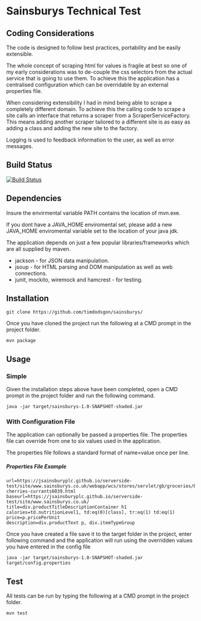# Sainsburys Technical Test

## Coding Considerations

The code is designed to follow best practices, portability and be easily extensible.

The whole concept of scraping html for values is fragile at best so one of my early considerations was to de-couple the css selectors from the actual service that is going to use them. To achieve this the application has a centralised configuration which can be overridable by an external properties file. 

When considering extensibility I had in mind being able to scrape a completely different domain. To achieve this the calling code to scrape a site calls an interface that returns a scraper from a ScraperServiceFactory. This means adding another scraper tailored to a different site is as easy as adding a class and adding the new site to the factory.

Logging is used to feedback information to the user, as well as error messages.

## Build Status

[![Build Status](https://travis-ci.org/timdodsgon/sainsburys.svg?branch=master)](https://travis-ci.org/timdodsgon/sainsburys)

## Dependencies

Insure the envirmental variable PATH contains the location of mvn.exe. 

If you dont have a JAVA_HOME enviromental set, please add a new JAVA_HOME enviromental variable set to the location of your java jdk.

The application depends on just a few popular libraries/frameworks which are all supplied by maven.

- jackson - for JSON data manipulation.
- jsoup - for HTML parsing and DOM manipulation as well as web connections.
- junit, mockito, wiremock and hamcrest - for testing.

## Installation

    git clone https://github.com/timdodsgon/sainsburys/
    
Once you have cloned the project run the following at a CMD prompt in the project folder.

    mvn package


## Usage

### Simple

Given the installation steps above have been completed, open a CMD prompt in the project folder and run the following command.

    java -jar target/sainsburys-1.0-SNAPSHOT-shaded.jar

### With Configuration File

The application can optionally be passed a properties file. The properties file can override from one to six values used in the application.

The properties file follows a standard format of name=value once per line.

##### Properties File Example

    url=https://jsainsburyplc.github.io/serverside-test/site/www.sainsburys.co.uk/webapp/wcs/stores/servlet/gb/groceries/berries-cherries-currants6039.html
    baseurl=https://jsainsburyplc.github.io/serverside-test/site/www.sainsburys.co.uk/
    title=div.productTitleDescriptionContainer h1
    calories=td.nutritionLevel1, td:eq(0)[class], tr:eq(1) td:eq(1)
    price=p.pricePerUnit
    description=div.productText p, div.itemTypeGroup

Once you have created a file save it to the target folder in the project, enter following command and the application will run using the overridden values you have entered in the config file

    java -jar target/sainsburys-1.0-SNAPSHOT-shaded.jar target/config.properties


## Test

All tests can be run by typing the following at a CMD prompt in the project folder.

    mvn test

    
